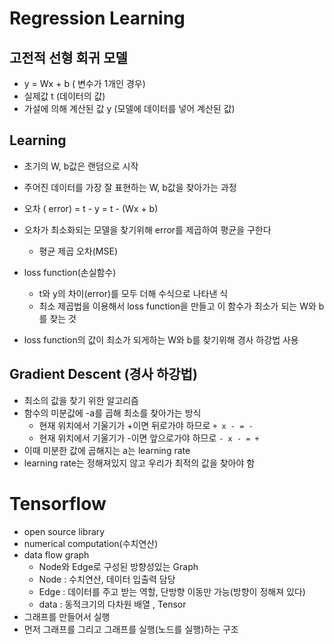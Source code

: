 # Regression Learning

## 고전적 선형 회귀 모델

- y = Wx + b ( 변수가 1개인 경우)
- 실제값 t (데이터의 값)
- 가설에 의해 계산된 값 y (모델에 데이터를 넣어 계산된 값)

## Learning

- 초기의 W, b값은 랜덤으로 시작
- 주어진 데이터를 가장 잘 표현하는 W, b값을 찾아가는 과정
- 오차 ( error) = t - y = t - (Wx + b)
- 오차가 최소화되는 모델을 찾기위해 error를 제곱하여 평균을 구한다
  - 평균 제곱 오차(MSE)

- loss function(손실함수)
  - t와 y의 차이(error)를 모두 더해 수식으로 나타낸 식
  - 최소 제곱법을 이용해서 loss function을 만들고 이 함수가 최소가 되는 W와 b를 찾는 것
- loss function의 값이 최소가 되게하는 W와 b를 찾기위해 경사 하강법 사용



## Gradient Descent (경사 하강법)

- 최소의 값을 찾기 위한 알고리즘
- 함수의 미분값에 -a를 곱해 최소를 찾아가는 방식
  - 현재 위치에서 기울기가 +이면 뒤로가야 하므로 `+ x - = -`
  - 현재 위치에서 기울기가 -이면 앞으로가야 하므로 `- x - = +`
- 이때 미분한 값에 곱해지는 a는 learning rate
- learning rate는 정해져있지 않고 우리가 최적의 값을 찾아야 함



# Tensorflow

- open source library
- numerical computation(수치연산)
- data flow graph
  - Node와 Edge로 구성된 방향성있는 Graph
  - Node : 수치연산, 데이터 입출력 담당
  - Edge : 데이터를 주고 받는 역할, 단방향 이동만 가능(방향이 정해져 있다)
  - data : 동적크기의 다차원 배열 , Tensor
- 그래프를 만들어서 실행
- 먼저 그래프를 그리고 그래프를 실행(노드를 실행)하는 구조